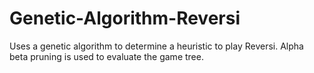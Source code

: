 # Genetic-Algorithm-Reversi
Uses a genetic algorithm to determine a heuristic to play Reversi. Alpha beta pruning is used to evaluate the game tree.
